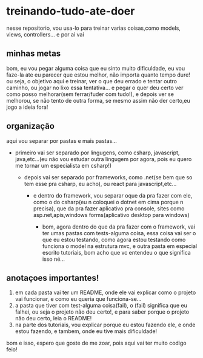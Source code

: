 # treinando-tudo-ate-doer
nesse repositorio, vou usa-lo para treinar varias coisas,como models, views, controllers... e por ai vai


## minhas metas
bom, eu vou pegar alguma coisa que eu sinto muito dificuldade, eu vou faze-la ate eu parecer que estou melhor, não importa quanto tempo dure! ou seja, o objetivo aqui e treinar, ver o que deu errado e tentar outro caminho, ou jogar no lixo essa tentativa...
e pegar o quer deu certo ver como posso melhorar(sem ferrar/fuder com tudo!), e depois ver se melhorou, se não tento de outra forma, se mesmo assim não der certo,eu jogo a ideia fora!

## organização
aqui vou separar por pastas e mais pastas...

- primeiro vai ser separado por lingugens, como csharp, javascript, java,etc...(eu não vou estudar outra lingugem por agora, pois eu quero me tornar um especialista em csharp!)

   - depois vai ser separado por frameworks, como .net(se bem que so tem esse pra csharp, eu acho), ou react para javascript,etc...

      - e dentro do framework, vou separar oque da pra fazer com ele, como o do csharp(eu n coloquei o dotnet em cima porque n precisa), que da pra fazer aplicativo pra console, sites como asp.net,apis,windows forms(aplicativo desktop para windows)

         - bom, agora dentro do que da pra fazer com o framework, vai ter umas pastas com tests-alguma coisa, essa coisa vai ser o que eu estou testando, como agora estou testando como funciona o model na estrutura mvc, e outra pasta em especial escrito tutoriais, bom acho que vc entendeu o que significa isso né... 	

## anotaçoes importantes!

1. em cada pasta vai ter um README, onde ele vai explicar como o projeto vai funcionar, e como eu queria que funciona-se...
2. a pasta que tiver com test-alguma coisa(fail), o (fail) significa que eu falhei, ou seja o projeto não deu certo!, e para saber porque o projeto não deu certo, leia o README!
3. na parte dos tutoriais, vou explicar porque eu estou fazendo ele, e onde estou fazendo, e tambem, onde eu tive mais dificuldade!


bom e isso, espero que goste de me zoar, pois aqui vai ter muito codigo feio!

